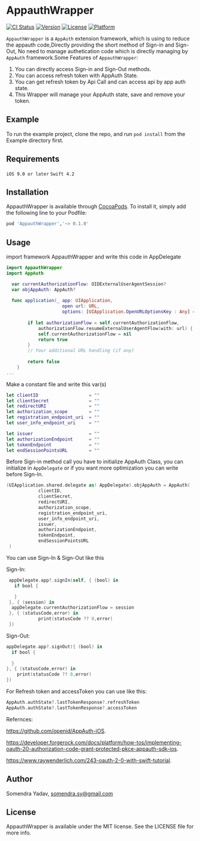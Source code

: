 # AppauthWrapper

[![CI Status](https://img.shields.io/travis/SomuYadav/AppauthWrapper.svg?style=flat)](https://travis-ci.org/SomuYadav/AppauthWrapper)
[![Version](https://img.shields.io/cocoapods/v/AppauthWrapper.svg?style=flat)](https://cocoapods.org/pods/AppauthWrapper)
[![License](https://img.shields.io/cocoapods/l/AppauthWrapper.svg?style=flat)](https://cocoapods.org/pods/AppauthWrapper)
[![Platform](https://img.shields.io/cocoapods/p/AppauthWrapper.svg?style=flat)](https://cocoapods.org/pods/AppauthWrapper)
 
 
`AppauthWrapper` is a `AppAuth` extension framework, which is using to reduce the appauth code,Directly providing the short method of Sign-in and Sign-Out, No need to manage authetication code which is directly managing by `AppAuth` framework.Some Features of `AppauthWrapper`:
     
 1. You can directly access Sign-in and Sign-Out methods.
 2. You can access refresh token with AppAuth State.
 3. You can get refresh token by Api Call and can access api by app auth state.
 4. This Wrapper will manage your AppAuth state, save and remove your token.

## Example

To run the example project, clone the repo, and run `pod install` from the Example directory first.

## Requirements
  `iOS 9.0 or later`
  `Swift 4.2`
## Installation

AppauthWrapper is available through [CocoaPods](https://cocoapods.org). To install
it, simply add the following line to your Podfile:

```ruby
pod 'AppauthWrapper','~> 0.1.0'
```
## Usage

import framework AppauthWrapper and write this code in AppDelegate

```swift
import AppauthWrapper
import AppAuth

  var currentAuthorizationFlow: OIDExternalUserAgentSession?
  var objAppAuth: AppAuth?
 
  func application(_ app: UIApplication,
                     open url: URL,
                     options: [UIApplication.OpenURLOptionsKey : Any] = [:]) -> Bool {
        
        if let authorizationFlow = self.currentAuthorizationFlow,
            authorizationFlow.resumeExternalUserAgentFlow(with: url) {
            self.currentAuthorizationFlow = nil
            return true
        }
        // Your additional URL handling (if any)
        
        return false
    }
...
```

Make a constant file and write this var(s)

```swift
let clientID                   = ""
let clientSecret               = ""
let redirectURI                = ""
let authorization_scope        = ""
let registration_endpoint_uri  = ""
let user_info_endpoint_uri     = ""

let issuer                     = ""
let authorizationEndpoint      = ""
let tokenEndpoint              = ""
let endSessionPointsURL        = ""

```

Before Sign-in method call you have to initialize AppAuth Class, you can initialize in `AppDelegate` or if you want more optimization you can write before Sign-In. 
```swift
(UIApplication.shared.delegate as! AppDelegate).objAppAuth = AppAuth(
            clientID,
            clientSecret,
            redirectURI,
            authorization_scope,
            registration_endpoint_uri,
            user_info_endpoint_uri,
            issuer,
            authorizationEndpoint,
            tokenEndpoint,
            endSessionPointsURL
 )
```

You can use Sign-In & Sign-Out like this

Sign-In: 
```swift
 appDelegate.app?.signIn(self, { (bool) in
   if bool {

   }
 }, { (session) in
  appDelegate.currentAuthorizationFlow = session
 }, { (statusCode,error) in
            print(statusCode ?? 0,error)
 })

```
Sign-Out:
```swift
appDelegate.app?.signOut({ (bool) in
  if bool {
    
  }
}, { (statusCode,error) in
    print(statusCode ?? 0,error)
})
```

For Refresh token and accessToken you can use like this:
```swift
AppAuth.authState?.lastTokenResponse?.refreshToken
AppAuth.authState?.lastTokenResponse?.accessToken
```

Refernces:

https://github.com/openid/AppAuth-iOS.

https://developer.forgerock.com/docs/platform/how-tos/implementing-oauth-20-authorization-code-grant-protected-pkce-appauth-sdk-ios.

https://www.raywenderlich.com/243-oauth-2-0-with-swift-tutorial.

## Author

Somendra Yadav, somendra.sy@gmail.com

## License

AppauthWrapper is available under the MIT license. See the LICENSE file for more info.
